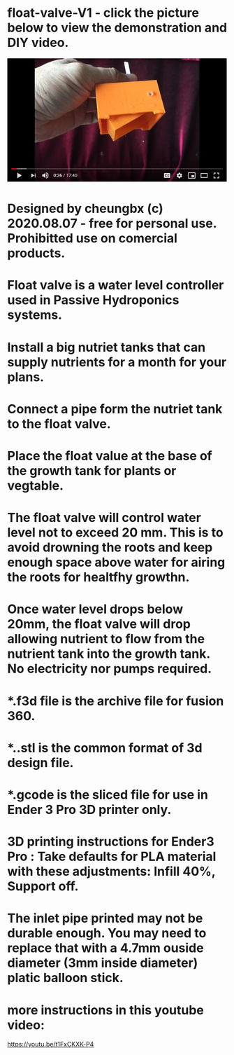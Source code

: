 # float-valve-V1  - click the picture below to view the demonstration and DIY video.
[![PicureLinkedToVideo](picture.JPG)](https://youtu.be/t1FxCKXK-P4)

# Designed by cheungbx (c) 2020.08.07 - free for personal use. Prohibitted use on comercial products.

# Float valve is a water level controller used in Passive Hydroponics systems.
# Install a big nutriet tanks that can supply nutrients for a month for your plans.
# Connect a pipe form the nutriet tank to the float valve.
# Place the float value at the base of the growth tank for plants or vegtable.
# The float valve will control water level not to exceed 20 mm. This is to avoid drowning the roots and keep enough space above water for airing the roots for healtfhy growthn.
# Once water level drops below 20mm, the float valve will drop allowing nutrient to flow from the nutrient tank into the growth tank. No electricity nor pumps required.
# *.f3d file is the archive file for fusion 360.
# *..stl is the common format of 3d design file.
# *.gcode is the sliced file for use in Ender 3 Pro 3D printer only.
# 3D printing instructions for Ender3 Pro : Take defaults for PLA material with these adjustments: Infill 40%,   Support off.
# The inlet pipe printed may not be durable enough. You may need to replace that with a 4.7mm ouside diameter (3mm inside diameter) platic balloon stick.
# more instructions in this youtube video:

https://youtu.be/t1FxCKXK-P4
